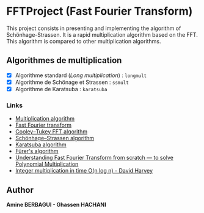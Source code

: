 # FFTProject (Fast Fourier Transform)

This project consists in presenting and implementing the algorithm of Schönhage-Strassen.
It is a rapid multiplication algorithm based on the FFT.
This algorithm is compared to other multiplication algorithms.

## Algorithmes de multiplication
- [x] Algorithme standard (*Long multiplication*) : `longmult`
- [x] Algorithme de Schönage et Strassen : `ssmult`
- [x] Algorithme de Karatsuba : `karatsuba`

### Links
- [Multiplication algorithm](https://en.wikipedia.org/wiki/Multiplication_algorithm)
- [Fast Fourier transform](https://en.wikipedia.org/wiki/Fast_Fourier_transform)
- [Cooley–Tukey FFT algorithm](https://en.wikipedia.org/wiki/Cooley%E2%80%93Tukey_FFT_algorithm)
- [Schönhage–Strassen algorithm](https://en.wikipedia.org/wiki/Sch%C3%B6nhage%E2%80%93Strassen_algorithm)
- [Karatsuba algorithm](https://en.wikipedia.org/wiki/Karatsuba_algorithm)
- [Fürer's algorithm](https://en.wikipedia.org/wiki/F%C3%BCrer%27s_algorithm)
- [Understanding Fast Fourier Transform from scratch — to solve Polynomial Multiplication](https://medium.com/@aiswaryamathur/understanding-fast-fourier-transform-from-scratch-to-solve-polynomial-multiplication-8018d511162f)
- [Integer multiplication in time O(n log n) - David Harvey](https://www.youtube.com/watch?v=FKGRc867j10)


## Author
**Amine BERBAGUI - Ghassen HACHANI**
